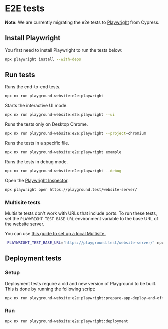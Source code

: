 # E2E tests

**Note:** We are currently migrating the e2e tests to [Playwright](https://playwright.dev/) from Cypress.

## Install Playwright

You first need to install Playwright to run the tests below:

```bash
npx playwright install --with-deps
```

## Run tests

Runs the end-to-end tests.

```bash
npx nx run playground-website:e2e:playwright
```

Starts the interactive UI mode.

```bash
npx nx run playground-website:e2e:playwright --ui
```

Runs the tests only on Desktop Chrome.

```bash
npx nx run playground-website:e2e:playwright --project=chromium
```

Runs the tests in a specific file.

```bash
npx nx run playground-website:e2e:playwright example
```

Runs the tests in debug mode.

```bash
npx nx run playground-website:e2e:playwright --debug
```

Open the [Playwright Inspector](https://playwright.dev/docs/debug#picking-locators).

```bash
npx playwright open https://playground.test/website-server/
```

### Multisite tests

Multisite tests don't work with URLs that include ports.
To run these tests, set the `PLAYWRIGHT_TEST_BASE_URL` environment variable to the base URL of the website server.

You can use [this guide to set up a local Multisite.](https://wordpress.github.io/wordpress-playground/contributing/code#running-a-local-multisite)

```bash
 PLAYWRIGHT_TEST_BASE_URL='https://playground.test/website-server/' npx nx run playground-website:e2e:playwright
```

## Deployment tests

### Setup

Deployment tests require a old and new version of Playground to be built.
This is done by running the following script:

```bash
npx nx run playground-website:e2e:playwright:prepare-app-deploy-and-offline-mode
```

### Run

```bash
npx nx run playground-website:e2e:playwright:deployment
```
